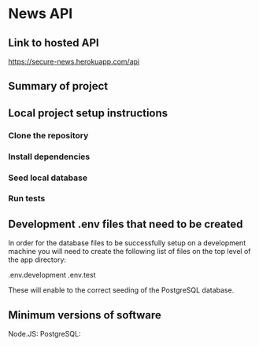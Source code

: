 # News API

## Link to hosted API

https://secure-news.herokuapp.com/api

## Summary of project


## Local project setup instructions

### Clone the repository

### Install dependencies

### Seed local database

### Run tests

## Development .env files that need to be created

In order for the database files to be successfully setup on a development machine you will need to create the following list of files on the top level of the app directory:

.env.development
.env.test

These will enable to the correct seeding of the PostgreSQL database.

## Minimum versions of software

Node.JS: 
PostgreSQL: 